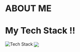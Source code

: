 # ABOUT ME
# My Tech Stack !!
<img src="https://skillicons.dev/icons?i=c,html,css,git&perline=5" alt="Tech Stack" /> 
<img align="center" src="https://github-readme-stats.vercel.app/api/top-langs/?username=Jamal-jillo&layout=compact&theme=tokyonight&langs_count=6" />

